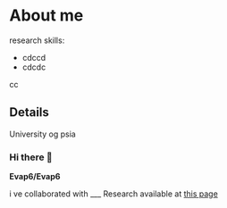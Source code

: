 # About me
research skills:
- cdccd
- cdcdc

cc
## Details
University og psia
### Hi there 👋

**Evap6/Evap6** 

i ve collaborated with ___ Research available at [this page](https://phd.dii.unipi.it/component/users/?view=login&return=aHR0cHM6Ly9waGQuZGlpLnVuaXBpLml0L2Zvcm1hemlvbmUvaXRlbWxpc3QvY2F0ZWdvcnkvODktZWxlbmNvLWNyZWRpdGktYXR0aXZpdCVDMyVBMC1kaS1mb3JtYXppb25lLmh0bWw=&Itemid=293)
